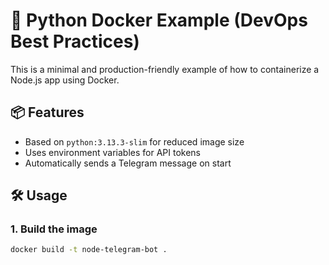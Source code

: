 # 🚀 Python Docker Example (DevOps Best Practices)

This is a minimal and production-friendly example of how to containerize a Node.js app using Docker.

## 📦 Features

- Based on `python:3.13.3-slim` for reduced image size
- Uses environment variables for API tokens
- Automatically sends a Telegram message on start

## 🛠️ Usage

### 1. Build the image

```bash
docker build -t node-telegram-bot .
